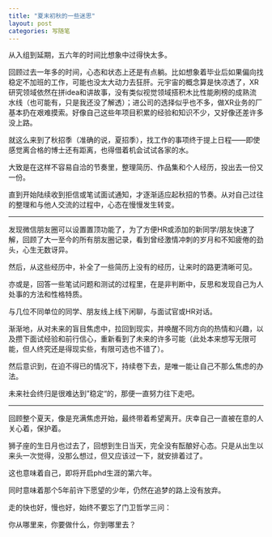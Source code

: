 ```yaml
---
title: "夏末初秋的一些迷思"
layout: post
categories: 写随笔
---
```


<!-- more -->

从入组到延期，五六年的时间比想象中过得快太多。

回顾过去一年多的时间，心态和状态上还是有点躺。比如想象着毕业后如果偏向找稳定不加班的工作，可能也没太大动力去狂肝。元宇宙的概念算是快凉透了，XR研究领域依然在拼idea和讲故事，没有类似视觉领域搭积木比性能刷榜的成熟流水线（也可能有，只是我还没了解透）；进公司的选择似乎也不多，做XR业务的厂基本扔在艰难摸索。好像自己这些年项目积累的经验和知识不少，又好像还差许多没上路。

就这么来到了秋招季（准确的说，夏招季），找工作的事项终于提上日程——即使感觉离合格的博士还有距离，也得借着机会试试各家的水。

大致是在这样不容易自洽的节奏里，整理简历、作品集和个人经历，投出去一份又一份。

直到开始陆续收到拒信或笔试面试通知，才逐渐适应起秋招的节奏。从对自己过往的整理和与他人交流的过程中，心态在慢慢发生转变。

---

发现微信朋友圈可以设置置顶功能了，为了方便HR或添加的新同学/朋友快速了解，回顾了大一至今的所有朋友圈记录，看到曾经激情冲刺的岁月和不知疲倦的劲头，心生无数讶异。

然后，从这些经历中，补全了一些简历上没有的经历，让来时的路更清晰可见。

亦或是，回答一些笔试问题和测试的过程里，在是非判断中，反思和发现自己为人处事的方法和性格特质。

与几位不同单位的同学、朋友线上线下闲聊，与面试官或HR对话。

渐渐地，从对未来的盲目焦虑中，拉回到现实，并唤醒不同方向的热情和兴趣，以及攒下面试经验和前行信心，重新看到了未来的许多可能（此处本来想写无限可能，但人终究还是得现实些，有限可选也不错了）。

然后意识到，在迫不得已的情况下，持续卷下去，是唯一能让自己不那么焦虑的办法。

未来社会终归是很难达到”稳定“的，那便一直努力往下走吧。

---

回顾整个夏天，像是充满焦虑开始，最终带着希望离开。庆幸自己一直被在意的人关心着，保护着。

狮子座的生日月也过去了，回想到生日当天，完全没有酝酿好心态。只是从出生以来头一次觉得，没那么想过，但又应该过一下，就安排着过了。

这也意味着自己，即将开启phd生涯的第六年。

同时意味着那个5年前许下愿望的少年，仍然在追梦的路上没有放弃。

走的快也好，慢也好，始终不要忘了门卫哲学三问：

你从哪里来，你要做什么，你到哪里去？

